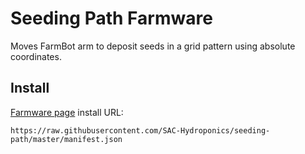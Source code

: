 # Seeding Path Farmware
Moves FarmBot arm to deposit seeds in a grid pattern using absolute coordinates.

## Install
[Farmware page](https://my.farmbot.io/app/farmware) install URL:
```
https://raw.githubusercontent.com/SAC-Hydroponics/seeding-path/master/manifest.json
```
